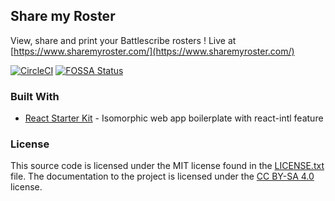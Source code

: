 ## Share my Roster

View, share and print your Battlescribe rosters ! Live at [https://www.sharemyroster.com/](https://www.sharemyroster.com/)

[![CircleCI](https://circleci.com/gh/p-bizouard/ShareMyRoster.svg?style=svg)](https://circleci.com/gh/p-bizouard/ShareMyRoster)
[![FOSSA Status](https://app.fossa.io/api/projects/git%2Bgithub.com%2Fp-bizouard%2FRosterViewer.svg?type=shield)](https://app.fossa.io/projects/git%2Bgithub.com%2Fp-bizouard%2FRosterViewer?ref=badge_shield)

### Built With

* [React Starter Kit](https://github.com/kriasoft/react-starter-kit) - Isomorphic web app boilerplate with react-intl feature

### License

This source code is licensed under the MIT
license found in the [LICENSE.txt](https://github.com/p-bizouard/ShareMyRoster/blob/master/LICENSE.txt)
file. The documentation to the project is licensed under the
[CC BY-SA 4.0](http://creativecommons.org/licenses/by-sa/4.0/) license.
